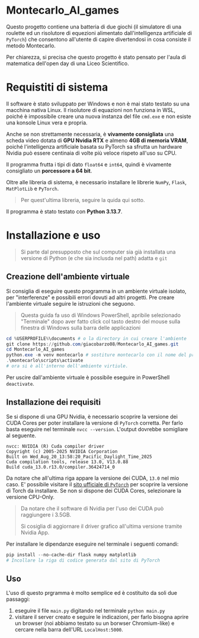 # Montecarlo_AI_games
Questo progetto contiene una batteria di due giochi (il simulatore di una roulette ed un risolutore di equezioni alimentato dall'intelligenza artificiale di `PyTorch`) che consentono all'utente di capire divertendosi in cosa consiste il metodo Montecarlo.

Per chiarezza, si precisa che questo progetto è stato pensato per l'aula di matematica dell'open day di una Liceo Scientifico.

# Requistiti di sistema
Il software è stato sviluppato per Windows e non è mai stato testato su una macchina nativa Linux. Il risolutore di equazioni non funziona in WSL, poiché è impossibile creare una nuova instanza del file `cmd.exe` e non esiste una konsole Linux vera e propria.

Anche se non strettamente necessaria, è **vivamente consigliata** una scheda video dotata di **GPU Nvidia RTX** e almeno **4GB di memoria VRAM**, poiché l'intelligenza artificiale basata su PyTorch sa sfrutta un hardware Nvidia può essere centinaia di volte più veloce rispeto all'uso su CPU.

Il programma frutta i tipi di dato `float64` e `int64`, quindi è vivamente consigliato un **porcessore a 64 bit**.

Oltre alle libreria di sistema, è necessario installare le librerie `NumPy`, `Flask`, `MatPlotLib` e `PyTorch`.
> Per quest'ultima libreria, seguire la quida qui sotto.

Il programma è stato testato con **Python 3.13.7**.

# Installazione e uso
> Si parte dal presupposto che sul computer sia già installata una versione di Python (e che sia inclusda nel path) adatta e `git`

## Creazione dell'ambiente virtuale
Si consiglia di eseguire questo programma in un ambiente virtuale isolato, per "interferenze" e possibili errori dovuti ad altri progetti. Pre creare l'ambiente virtuale seguire le istruzioni che seguono.

> Questa guida fa uso di Windows PowerShell, apribile selezionado "Terminale" dopo aver fatto click col tasto destro del mouse sulla finestra di Windows sulla barra delle applicazioni

```PowerShell
cd %USERPROFILE%\documents # o la directory in cui creare l'ambiente
git clone https://github.com/giacobarzo08/Montecarlo_AI_games.git
cd Montecarlo_AI_games
python.exe -m venv montecarlo # sostiture montecarlo con il nome del prorpio ambiente
.\montecarlo\scripts\activate
# ora si è all'interno dell'ambiente virtiule.
```

Per uscire dall'ambiente virtuale è possibile eseguire in PowerShell `deactivate`.

## Installazione dei requisiti
Se si dispone di una GPU Nvidia, è necessario scoprire la versione dei CUDA Cores per poter installare la versione di `PyTorch` corretta. Per farlo basta eseguire nel terminale `nvcc --version`. L'output dovrebbe somigliare al seguente.
```
nvcc: NVIDIA (R) Cuda compiler driver
Copyright (c) 2005-2025 NVIDIA Corporation
Built on Wed_Aug_20_13:58:20_Pacific_Daylight_Time_2025
Cuda compilation tools, release 13.0, V13.0.88
Build cuda_13.0.r13.0/compiler.36424714_0
```
Da notare che all'ultima riga appare la versione dei CUDA, `13.0` nel mio caso.
E' possibile visitare il [sito ufficiale di `PyTorch`](https://pytorch.org/get-started/locally/) per scoprire la versione di Torch da installare. Se non si dispone dei CUDA Cores, selezionare la versione CPU-Only.

> Da notare che il software di Nvidia per l'uso dei CUDA può raggiungere i 3.5GB.
> 
> Si cosiglia di aggiornare il driver grafico all'ultima versione tramite Nvidia App.

Per installare le dipendanze eseguire nel terminale i seguenti comandi:
```PowerShell
pip install --no-cache-dir flask numpy matplotlib
# Incollare la riga di codice generata dal sito di PyTorch
```
## Uso
L'uso di questo prgramma è molto semplice ed è costituito da soli due passaggi:
1) eseguire il file `main.py` digitando nel terminale `python main.py`
2) visitare il server creato e seguire le indicazioni, per farlo bisogna aprire un browser (noi abbiamo testato su un borwser Chromium-like) e cercare nella barra dell'URL `LocalHost:5000`.
